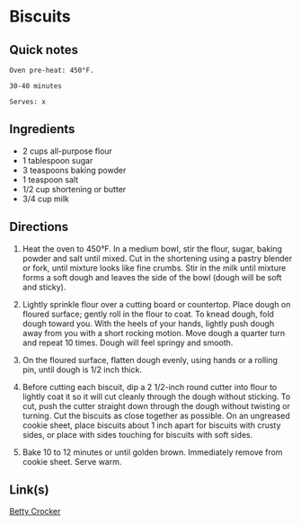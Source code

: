 # Biscuits

## Quick notes 
```
Oven pre-heat: 450°F.

30-40 minutes

Serves: x
```

## Ingredients
+ 2 cups all-purpose flour
+ 1 tablespoon sugar
+ 3 teaspoons baking powder
+ 1 teaspoon salt
+ 1/2 cup shortening or butter
+ 3/4 cup milk



## Directions
1. Heat the oven to 450°F. In a medium bowl, stir the flour, sugar, baking powder and salt until mixed. Cut in the shortening using a pastry blender or fork, until mixture looks like fine crumbs. Stir in the milk until mixture forms a soft dough and leaves the side of the bowl (dough will be soft and sticky).

1. Lightly sprinkle flour over a cutting board or countertop. Place dough on floured surface; gently roll in the flour to coat. To knead dough, fold dough toward you. With the heels of your hands, lightly push dough away from you with a short rocking motion. Move dough a quarter turn and repeat 10 times. Dough will feel springy and smooth.

1. On the floured surface, flatten dough evenly, using hands or a rolling pin, until dough is 1/2 inch thick.

1. Before cutting each biscuit, dip a 2 1/2-inch round cutter into flour to lightly coat it so it will cut cleanly through the dough without sticking. To cut, push the cutter straight down through the dough without twisting or turning. Cut the biscuits as close together as possible. On an ungreased cookie sheet, place biscuits about 1 inch apart for biscuits with crusty sides, or place with sides touching for biscuits with soft sides.

1. Bake 10 to 12 minutes or until golden brown. Immediately remove from cookie sheet. Serve warm.



## Link(s)
[Betty Crocker](https://www.bettycrocker.com/recipes/gold-medal-flour-classic-biscuits/1e6f1425-0362-4782-893e-3b2930003193)
